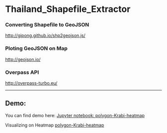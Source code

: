 # Thailand_Shapefile_Extractor

### Converting Shapefile to GeoJSON
http://gipong.github.io/shp2geojson.js/

### Ploting GeoJSON on Map
http://geojson.io/

### Overpass API
http://overpass-turbo.eu/

---
## Demo:
You can find demo here: [Jupyter notebook: polygon-Krabi-heatmap](https://github.com/pcrete/Thailand_Shapefile_Extractor/blob/master/polygon-Krabi-heatmap.ipynb)

Visualizing on Heatmap [polygon-Krabi-heatmap](https://github.com/pcrete/Thailand_Shapefile_Extractor/tree/master/heatmap)